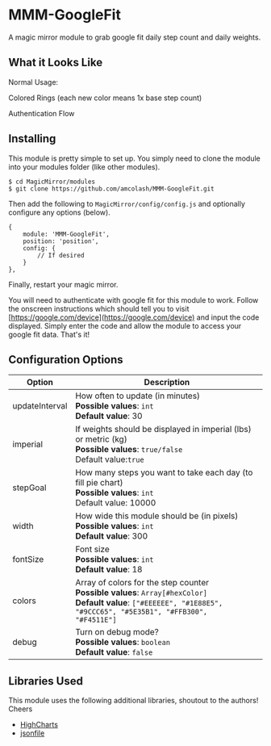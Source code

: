 # MMM-GoogleFit
A magic mirror module to grab google fit daily step count and daily weights.

## What it Looks Like
Normal Usage:

Colored Rings (each new color means 1x base step count)

Authentication Flow

## Installing
This module is pretty simple to set up. You simply need to clone the module into your modules folder (like other modules).

```
$ cd MagicMirror/modules
$ git clone https://github.com/amcolash/MMM-GoogleFit.git
```

 Then add the following to `MagicMirror/config/config.js` and optionally configure any options (below).
```
{
    module: 'MMM-GoogleFit',
    position: 'position',
    config: {
        // If desired
    }
},
```

Finally, restart your magic mirror.

You will need to authenticate with google fit for this module to work. Follow the onscreen instructions which should tell you to visit [https://google.com/device](https://google.com/device) and input the code displayed. Simply enter the code and allow the module to access your google fit data. That's it!

## Configuration Options
| Option         | Description                                                                                                                                                                                           |
|----------------|-------------------------------------------------------------------------------------------------------------------------------------------------------------------------------------------------------|
| updateInterval | How often to update (in minutes) <br> <b>Possible values</b>: <code>int</code> <br> <b>Default value</b>: 30                                                                                          |
| imperial       | If weights should be displayed in imperial (lbs) or metric (kg) <br> <b>Possible values</b>: <code>true/false</code> <br>Default value</b>:<code>true</code>                                     |
| stepGoal       | How many steps you want to take each day (to fill pie chart) <br> <b>Possible values</b>: <code>int</code><br>Default value</b>: 10000                                                          |
| width          | How wide this module should be (in pixels) <br> <b>Possible values</b>: <code>int</code> <br> <b>Default value</b>: 300                                                                               |
| fontSize       | Font size <br> <b>Possible values</b>: <code>int</code> <br> <b>Default value</b>: 18                                                                                                                 |
| colors         | Array of colors for the step counter <br> <b>Possible values</b>: <code>Array[#hexColor]</code> <br> <b>Default value</b>: <code>["#EEEEEE", "#1E88E5", "#9CCC65", "#5E35B1", "#FFB300", "#F4511E"]</code> |
| debug          | Turn on debug mode? <br> <b>Possible values</b>: <code>boolean</code> <br> <b>Default value</b>: <code>false</code>                                                                                   |

## Libraries Used
This module uses the following additional libraries, shoutout to the authors! Cheers
- [HighCharts](https://www.highcharts.com)
- [jsonfile](https://github.com/jprichardson/node-jsonfile)
